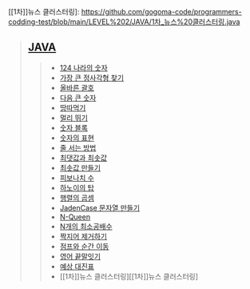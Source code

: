 <!-- level-1 -->
[link-level-2-JAVA]: https://github.com/gogoma-code/programmers-codding-test/tree/main/LEVEL%202/JAVA

<!-- level-1-JAVA -->
[124 나라의 숫자]: https://github.com/gogoma-code/programmers-codding-test/blob/main/LEVEL%202/JAVA/124%20나라의%20숫자.java
[가장 큰 정사각형 찾기]: https://github.com/gogoma-code/programmers-codding-test/blob/main/LEVEL%202/JAVA/가장%20큰%20정사각형%20찾기.java
[올바른 괄호]: https://github.com/gogoma-code/programmers-codding-test/blob/main/LEVEL%202/JAVA/올바른%20괄호.java
[다음 큰 숫자]: https://github.com/gogoma-code/programmers-codding-test/blob/main/LEVEL%202/JAVA/다음%20큰%20숫자.java
[땅따먹기]: https://github.com/gogoma-code/programmers-codding-test/blob/main/LEVEL%202/JAVA/땅따먹기.java
[멀리 뛰기]: https://github.com/gogoma-code/programmers-codding-test/blob/main/LEVEL%202/JAVA/멀리%20뛰기.java
[숫자 블록]: https://github.com/gogoma-code/programmers-codding-test/blob/main/LEVEL%202/JAVA/숫자%20블록.java
[숫자의 표현]: https://github.com/gogoma-code/programmers-codding-test/blob/main/LEVEL%202/JAVA/숫자의%20표현.java
[줄 서는 방법]: https://github.com/gogoma-code/programmers-codding-test/blob/main/LEVEL%202/JAVA/줄%20서는%20방법.java
[최댓값과 최솟값]: https://github.com/gogoma-code/programmers-codding-test/blob/main/LEVEL%202/JAVA/최댓값과%20최솟값.java
[최솟값 만들기]: https://github.com/gogoma-code/programmers-codding-test/blob/main/LEVEL%202/JAVA/최솟값%20만들기.java
[피보나치 수]: https://github.com/gogoma-code/programmers-codding-test/blob/main/LEVEL%202/JAVA/피보나치%20수.java
[하노이의 탑]: https://github.com/gogoma-code/programmers-codding-test/blob/main/LEVEL%202/JAVA/하노이의%20탑.java
[행렬의 곱셈]: https://github.com/gogoma-code/programmers-codding-test/blob/main/LEVEL%202/JAVA/행렬의%20곱셈.java
[JadenCase 문자열 만들기]: https://github.com/gogoma-code/programmers-codding-test/blob/main/LEVEL%202/JAVA/JadenCase%20문자열%20만들기.java
[N-Queen]: https://github.com/gogoma-code/programmers-codding-test/blob/main/LEVEL%202/JAVA/N-Queen.java
[N개의 최소공배수]: https://github.com/gogoma-code/programmers-codding-test/blob/main/LEVEL%202/JAVA/N개의%20최소공배수.java
[짝지어 제거하기]: https://github.com/gogoma-code/programmers-codding-test/blob/main/LEVEL%202/JAVA/짝지어%20제거하기.java
[점프와 순간 이동]: https://github.com/gogoma-code/programmers-codding-test/blob/main/LEVEL%202/JAVA/점프와%20순간이동.java
[영어 끝말잇기]: https://github.com/gogoma-code/programmers-codding-test/blob/main/LEVEL%202/JAVA/영어%20끝말잇기.java
[예상 대진표]: https://github.com/gogoma-code/programmers-codding-test/blob/main/LEVEL%202/JAVA/예상%20대진표.java
[[1차]]뉴스 클러스터링]: https://github.com/gogoma-code/programmers-codding-test/blob/main/LEVEL%202/JAVA/1차_뉴스%20클러스터링.java


> ## [JAVA][link-level-2-JAVA]
> > * [124 나라의 숫자][124 나라의 숫자]
> > * [가장 큰 정사각형 찾기][가장 큰 정사각형 찾기]
> > * [올바른 괄호][올바른 괄호]
> > * [다음 큰 숫자][다음 큰 숫자]
> > * [땅따먹기][땅따먹기]
> > * [멀리 뛰기][멀리 뛰기]
> > * [숫자 블록][숫자 블록]
> > * [숫자의 표현][숫자의 표현]
> > * [줄 서는 방법][줄 서는 방법]
> > * [최댓값과 최솟값][최댓값과 최솟값]
> > * [최솟값 만들기][최솟값 만들기]
> > * [피보나치 수][피보나치 수]
> > * [하노이의 탑][하노이의 탑]
> > * [행렬의 곱셈][행렬의 곱셈]
> > * [JadenCase 문자열 만들기][JadenCase 문자열 만들기]
> > * [N-Queen][N-Queen]
> > * [N개의 최소공배수][N개의 최소공배수]
> > * [짝지어 제거하기][짝지어 제거하기]
> > * [점프와 순간 이동][점프와 순간 이동]
> > * [영어 끝말잇기][영어 끝말잇기]
> > * [예상 대진표][예상 대진표]
> > * [[1차]]뉴스 클러스터링][\[1차\]]뉴스 클러스터링]
